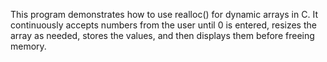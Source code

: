 This program demonstrates how to use realloc() for dynamic arrays in C. It continuously accepts numbers from the user until 0 is entered, resizes the array as needed, stores the values, and then displays them before freeing memory.
